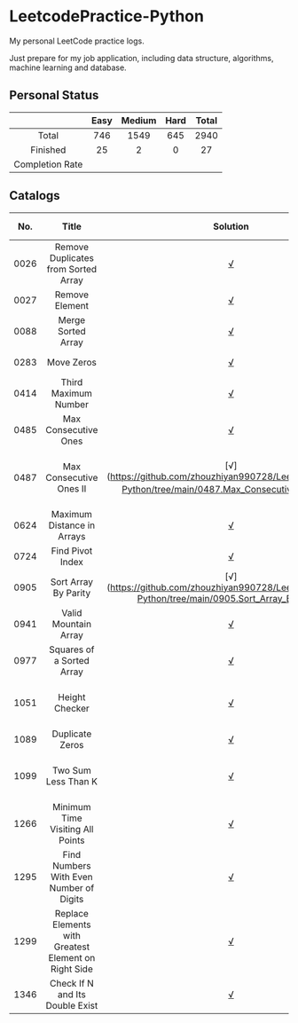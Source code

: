 # LeetcodePractice-Python
My personal LeetCode practice logs.

Just prepare for my job application, including data structure, algorithms, machine learning and database.

## Personal Status

|                 | Easy | Medium | Hard | Total |
|:---------------:|:----:|:------:|:----:|:-----:|
|      Total      | 746  |  1549  | 645  | 2940  |
|    Finished     |  25  |   2    |  0   |  27   |
| Completion Rate |      |        |      |       |

## Catalogs
| No.	 |                        Title                         |                                                              	Solution                                                               | Difficulty |               Relevant Knowledge               |
|:----:|:----------------------------------------------------:|:------------------------------------------------------------------------------------------------------------------------------------:|:----------:|:----------------------------------------------:|
| 0026 |         Remove Duplicates from Sorted Array          |         [√](https://github.com/zhouzhiyan990728/LeetcodePractice-Python/tree/main/0026.Remove_Duplicates_from_Sorted_Array)          |    Easy    |              Array / Two Pointers              |
| 0027 |                    Remove Element                    |                    [√](https://github.com/zhouzhiyan990728/LeetcodePractice-Python/tree/main/0027.Remove_Element)                    |    Easy    |              Array / Two pointers              |
| 0088 |                  Merge Sorted Array                  |                  [√](https://github.com/zhouzhiyan990728/LeetcodePractice-Python/tree/main/0088.Merge_Sorted_Array)                  |    Easy    |         Array / Two Pointers / Sorting         |
| 0283 |                      Move Zeros                      |                      [√](https://github.com/zhouzhiyan990728/LeetcodePractice-Python/tree/main/0283.Move_Zeros)                      |    Easy    |              Array / Two pointers              |
| 0414 |                 Third Maximum Number                 |                 [√](https://github.com/zhouzhiyan990728/LeetcodePractice-Python/tree/main/0414.Third_Maximum_Number)                 |    Easy    |                Array / Sorting                 |
| 0485 |                 Max Consecutive Ones                 |                 [√](https://github.com/zhouzhiyan990728/LeetcodePractice-Python/tree/main/0485.Max_Consecutive_Ones)                 |    Easy    |                     Array                      |
| 0487 |               Max Consecutive Ones II                |               [√](https://github.com/zhouzhiyan990728/LeetcodePractice-Python/tree/main/0487.Max_Consecutive_Ones_II）                |   Medium   |  Array / Dynamic Programming / Sliding Window  |
| 0624 |              Maximum Distance in Arrays              |              [√](https://github.com/zhouzhiyan990728/LeetcodePractice-Python/tree/main/0624.Maximum_Distance_in_Arrays)              |   Medium   |                 Array / Greedy                 |
| 0724 |                   Find Pivot Index                   |                   [√](https://github.com/zhouzhiyan990728/LeetcodePractice-Python/tree/main/0724.Find_Pivot_Index)                   |    Easy    |               Array / Prefix Sum               |
| 0905 |                 Sort Array By Parity                 |                 [√](https://github.com/zhouzhiyan990728/LeetcodePractice-Python/tree/main/0905.Sort_Array_By_Parity                  |    Easy    |         Array / Two Pointers / Sorting         |
| 0941 |                 Valid Mountain Array                 |                 [√](https://github.com/zhouzhiyan990728/LeetcodePractice-Python/tree/main/0941.Valid_Mountain_Array)                 |    Easy    |                     Array                      |                      
| 0977 |              Squares of a Sorted Array               |              [√](https://github.com/zhouzhiyan990728/LeetcodePractice-Python/tree/main/0977.Squares_of_a_Sorted_Array)               |    Easy    |         Array / Two Pointers / Sorting         |
| 1051 |                    Height Checker                    |                    [√](https://github.com/zhouzhiyan990728/LeetcodePractice-Python/tree/main/1051.Height_Checker)                    |    Easy    |        Array / Sorting / Counting Sort         |
| 1089 |                   Duplicate Zeros                    |                   [√](https://github.com/zhouzhiyan990728/LeetcodePractice-Python/tree/main/1089.Duplicate_Zeros)                    |    Easy    |               Array/Two Pointers               |
| 1099 |                 Two Sum Less Than K                  |                 [√](https://github.com/zhouzhiyan990728/LeetcodePractice-Python/tree/main/1099.Two_Sum_Less_Than_K)                  |    Easy    | Array / Two Pointers / Binary String / Sorting |
| 1266 |           Minimum Time Visiting All Points           |           [√](https://github.com/zhouzhiyan990728/LeetcodePractice-Python/tree/main/1266.Minimum_Time_Visiting_All_Points)           |    Easy    |            Array / Math / Geometry             |
| 1295 |       Find Numbers With Even Number of Digits        |       [√](https://github.com/zhouzhiyan990728/LeetcodePractice-Python/tree/main/1295.Find_Numbers_With_Even_Number_of_Digits)        |    Easy    |                     Array                      |
| 1299 | Replace Elements with Greatest Element on Right Side | [√](https://github.com/zhouzhiyan990728/LeetcodePractice-Python/tree/main/1299.Replace_Elements_with_Greatest_Element_on_Right_Side) |    Easy    |                     Array                      |
| 1346 |           Check If N and Its Double Exist            |           [√](https://github.com/zhouzhiyan990728/LeetcodePractice-Python/tree/main/1346.Check_If_N_and_Its_Double_EXist)            |    Easy    |               Array / Hash Table               |
